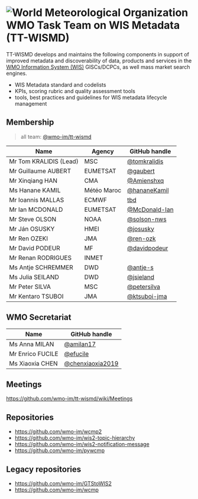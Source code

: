 # ![World Meteorological Organization](https://community.wmo.int/themes/wmo/logo.png) WMO Task Team on WIS Metadata (TT-WISMD)
TT-WISMD develops and maintains the following components in support of improved metadata and discoverability of data, products and services in the [WMO Information System (WIS)](https://community.wmo.int/activity-areas/wmo-information-system-wis) GISCs/DCPCs, as well mass market search engines.
* WIS Metadata standard and codelists
* KPIs, scoring rubric and quality assessment tools
* tools, best practices and guidelines for WIS metadata lifecycle management

## Membership

>all team: [@wmo-im/tt-wismd](https://github.com/orgs/wmo-im/teams/tt-wismd)

|Name | Agency | GitHub handle |
|---|---|---|
|Mr Tom KRALIDIS (Lead)|MSC|[@tomkralidis](https://github.com/tomkralidis)
|Mr Guillaume AUBERT|EUMETSAT|[@gaubert](https://github.com/gaubert)
|Mr Xinqiang HAN|CMA|[@Amienshxq](https://github.com/Amienshxq)
|Ms Hanane KAMIL|Météo Maroc|[@hananeKamil](https://github.com/hananeKamil)
|Mr Ioannis MALLAS|ECMWF|[tbd](https://github.com/tbd)
|Mr Ian MCDONALD|EUMETSAT|[@McDonald-Ian](https://github.com/McDonald-Ian)
|Mr Steve OLSON|NOAA|[@solson-nws](https://github.com/solson-nws)
|Mr Ján OSUSKY|HMEI|[@josusky](https://github.com/josusky)
|Mr Ren OZEKI|JMA|[@ren-ozk](https://github.com/ren-ozk)
|Mr David PODEUR|MF|[@davidpodeur](https://github.com/davidpodeur)
|Mr Renan RODRIGUES|INMET|
|Ms Antje SCHREMMER|DWD|[@antje-s](https://github.com/antje-s)
|Ms Julia SEILAND|DWD|[@jsieland](https://github.com/jsieland)
|Mr Peter SILVA |MSC|[@petersilva](https://github.com/petersilva)
|Mr Kentaro TSUBOI |JMA|[@ktsuboi-jma](https://github.com/ktsuboi-jma)

## WMO Secretariat

|Name |GitHub handle |
|---|---|
|Ms Anna MILAN|[@amilan17](https://github.com/orgs/wmo-im/people/amilan17)
|Mr Enrico FUCILE|[@efucile](https://github.com/orgs/wmo-im/people/efucile)
|Ms Xiaoxia CHEN|[@chenxiaoxia2019](https://github.com/chenxiaoxia2019)

## Meetings
https://github.com/wmo-im/tt-wismd/wiki/Meetings

## Repositories
* https://github.com/wmo-im/wcmp2
* https://github.com/wmo-im/wis2-topic-hierarchy
* https://github.com/wmo-im/wis2-notification-message
* https://github.com/wmo-im/pywcmp

## Legacy repositories
* https://github.com/wmo-im/GTStoWIS2
* https://github.com/wmo-im/wcmp




